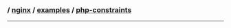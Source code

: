 ### / [nginx](./../../) / [examples](./../) / [php-constraints](./)

-----------------------------------------------------------------------------------
